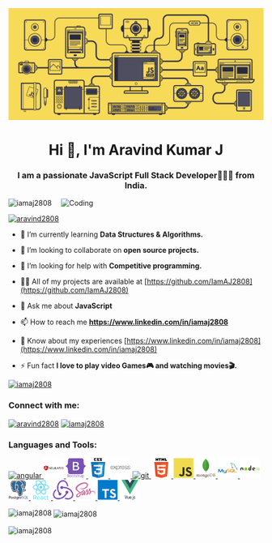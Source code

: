 [![MasterHead](https://github.com/IamAJ2808/IamAJ2808/blob/master/images/JS%20Banner%20image.gif)](https://www.linkedin.com/in/iamaj2808)
<h1 align="center">Hi 👋, I'm Aravind Kumar J</h1>
<h3 align="center">I am a passionate JavaScript Full Stack Developer👨🏻‍💻 from India.</h3>
<img align="right" alt="Coding" width="400" src="https://cdn.dribbble.com/users/2514208/screenshots/9457622/media/30a1e1fa2d62e32d6b3e592518bfa6e5.gif"/>

<p align="left"> <img src="https://komarev.com/ghpvc/?username=iamaj2808&label=Profile%20views&color=0e75b6&style=flat" alt="iamaj2808" /> </p>

<p align="left"> <a href="https://twitter.com/aravind2808" target="blank"><img src="https://img.shields.io/twitter/follow/aravind2808?logo=twitter&style=for-the-badge" alt="aravind2808" /></a> </p>

- 🌱 I’m currently learning **Data Structures & Algorithms.**

- 👯 I’m looking to collaborate on **open source projects.**

- 🤝 I’m looking for help with **Competitive programming.**

- 👨‍💻 All of my projects are available at [https://github.com/IamAJ2808](https://github.com/IamAJ2808)

- 💬 Ask me about **JavaScript**

- 📫 How to reach me **https://www.linkedin.com/in/iamaj2808**

- 📄 Know about my experiences [https://www.linkedin.com/in/iamaj2808](https://www.linkedin.com/in/iamaj2808)

- ⚡ Fun fact **I love to play video Games🎮 and watching movies🎬.**

<p align="left"> <a href="https://github.com/ryo-ma/github-profile-trophy"><img src="https://github-profile-trophy.vercel.app/?username=iamaj2808" alt="iamaj2808" /></a> </p>

<h3 align="left">Connect with me:</h3>
<p align="left">
<a href="https://twitter.com/aravind2808" target="blank"><img align="center" src="https://raw.githubusercontent.com/rahuldkjain/github-profile-readme-generator/master/src/images/icons/Social/twitter.svg" alt="aravind2808" height="30" width="40" /></a>
<a href="https://linkedin.com/in/iamaj2808" target="blank"><img align="center" src="https://raw.githubusercontent.com/rahuldkjain/github-profile-readme-generator/master/src/images/icons/Social/linked-in-alt.svg" alt="iamaj2808" height="30" width="40" /></a>
</p>

<h3 align="left">Languages and Tools:</h3>
<p align="left"> <a href="https://angular.io" target="_blank" rel="noreferrer"> <img src="https://angular.io/assets/images/logos/angular/angular.svg" alt="angular" width="40" height="40"/> </a> <a href="https://angular.io" target="_blank" rel="noreferrer"> <img src="https://raw.githubusercontent.com/devicons/devicon/master/icons/angularjs/angularjs-original-wordmark.svg" alt="angularjs" width="40" height="40"/> </a> <a href="https://getbootstrap.com" target="_blank" rel="noreferrer"> <img src="https://raw.githubusercontent.com/devicons/devicon/master/icons/bootstrap/bootstrap-plain-wordmark.svg" alt="bootstrap" width="40" height="40"/> </a> <a href="https://www.w3schools.com/css/" target="_blank" rel="noreferrer"> <img src="https://raw.githubusercontent.com/devicons/devicon/master/icons/css3/css3-original-wordmark.svg" alt="css3" width="40" height="40"/> </a> <a href="https://expressjs.com" target="_blank" rel="noreferrer"> <img src="https://raw.githubusercontent.com/devicons/devicon/master/icons/express/express-original-wordmark.svg" alt="express" width="40" height="40"/> </a> <a href="https://git-scm.com/" target="_blank" rel="noreferrer"> <img src="https://www.vectorlogo.zone/logos/git-scm/git-scm-icon.svg" alt="git" width="40" height="40"/> </a> <a href="https://www.w3.org/html/" target="_blank" rel="noreferrer"> <img src="https://raw.githubusercontent.com/devicons/devicon/master/icons/html5/html5-original-wordmark.svg" alt="html5" width="40" height="40"/> </a> <a href="https://developer.mozilla.org/en-US/docs/Web/JavaScript" target="_blank" rel="noreferrer"> <img src="https://raw.githubusercontent.com/devicons/devicon/master/icons/javascript/javascript-original.svg" alt="javascript" width="40" height="40"/> </a> <a href="https://www.mongodb.com/" target="_blank" rel="noreferrer"> <img src="https://raw.githubusercontent.com/devicons/devicon/master/icons/mongodb/mongodb-original-wordmark.svg" alt="mongodb" width="40" height="40"/> </a> <a href="https://www.mysql.com/" target="_blank" rel="noreferrer"> <img src="https://raw.githubusercontent.com/devicons/devicon/master/icons/mysql/mysql-original-wordmark.svg" alt="mysql" width="40" height="40"/> </a> <a href="https://nodejs.org" target="_blank" rel="noreferrer"> <img src="https://raw.githubusercontent.com/devicons/devicon/master/icons/nodejs/nodejs-original-wordmark.svg" alt="nodejs" width="40" height="40"/> </a> <a href="https://www.postgresql.org" target="_blank" rel="noreferrer"> <img src="https://raw.githubusercontent.com/devicons/devicon/master/icons/postgresql/postgresql-original-wordmark.svg" alt="postgresql" width="40" height="40"/> </a> <a href="https://reactjs.org/" target="_blank" rel="noreferrer"> <img src="https://raw.githubusercontent.com/devicons/devicon/master/icons/react/react-original-wordmark.svg" alt="react" width="40" height="40"/> </a> <a href="https://redux.js.org" target="_blank" rel="noreferrer"> <img src="https://raw.githubusercontent.com/devicons/devicon/master/icons/redux/redux-original.svg" alt="redux" width="40" height="40"/> </a> <a href="https://sass-lang.com" target="_blank" rel="noreferrer"> <img src="https://raw.githubusercontent.com/devicons/devicon/master/icons/sass/sass-original.svg" alt="sass" width="40" height="40"/> </a> <a href="https://www.typescriptlang.org/" target="_blank" rel="noreferrer"> <img src="https://raw.githubusercontent.com/devicons/devicon/master/icons/typescript/typescript-original.svg" alt="typescript" width="40" height="40"/> </a> <a href="https://vuejs.org/" target="_blank" rel="noreferrer"> <img src="https://raw.githubusercontent.com/devicons/devicon/master/icons/vuejs/vuejs-original-wordmark.svg" alt="vuejs" width="40" height="40"/> </a> </p>

<p><img align="left" src="https://github-readme-stats.vercel.app/api/top-langs?username=iamaj2808&show_icons=true&locale=en&layout=compact" alt="iamaj2808" /></p>

<p>&nbsp;<img align="center" src="https://github-readme-stats.vercel.app/api?username=iamaj2808&show_icons=true&locale=en" alt="iamaj2808" /></p>

<p><img align="center" src="https://github-readme-streak-stats.herokuapp.com/?user=iamaj2808&" alt="iamaj2808" /></p>
